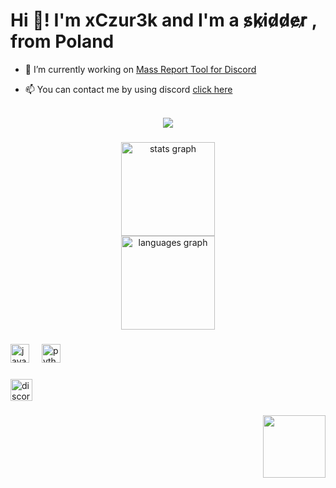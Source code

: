 <h1 align="left">Hi 👋! I'm xCzur3k and I'm a s̷k̷i̷d̷d̷e̷r̷ , from Poland</h1>

<p>
  
- 🔭 I’m currently working on [Mass Report Tool for Discord](https://github.com/xczur3k/Mass-Report-Tool)

- 📫 You can contact me by using discord [click here](https://discord.com/users/1018568028922855524)
</p>

<br clear="both">

<div align="center">
  <img src="https://visitor-badge.laobi.icu/badge?page_id=xczur3k.xczur3k&right_color=gold"  />
</div>

###

<div align="center">
  <img src="https://github-readme-stats.vercel.app/api?username=xczur3k&hide_title=false&hide_rank=false&show_icons=true&include_all_commits=true&count_private=true&disable_animations=false&theme=dark&locale=en&hide_border=false" height="150" alt="stats graph" /> <br>
  <img src="https://github-readme-stats.vercel.app/api/top-langs?username=xczur3k&locale=en&hide_title=false&layout=compact&card_width=320&langs_count=5&theme=dark&hide_border=false" height="150" alt="languages graph"  />
</div>

###

<div align="left">
  <img src="https://cdn.jsdelivr.net/gh/devicons/devicon/icons/javascript/javascript-original.svg" height="30" alt="javascript logo"  />
  <img width="12" />
  <img src="https://cdn.jsdelivr.net/gh/devicons/devicon/icons/python/python-original.svg" height="30" alt="python logo"  />
</div>

###

<div align="left">
  <a href="https://discord.com/users/1018568028922855524" target="_blank">
    <img src="https://img.shields.io/static/v1?message=Discord&logo=discord&label=&color=7289DA&logoColor=white&labelColor=&style=for-the-badge" height="35" alt="discord logo"  />
  </a>
</div>

###

<img align="right" height="100" src="https://cdn.discordapp.com/attachments/1227589981003059310/1322540379408699403/THUMBS_UP.png?ex=67733976&is=6771e7f6&hm=9b4c63234219e517282a1bd036139c4397504f890da56b0c5d8bd777c5e43835&"  />

###

<br clear="both">

###
